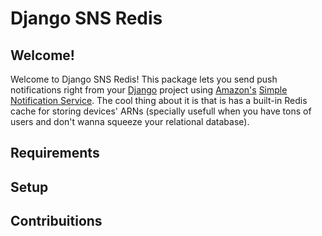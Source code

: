 # Django SNS Redis

## Welcome!

Welcome to Django SNS Redis! This package lets you send push notifications right from your [Django](https://www.djangoproject.com) project using [Amazon's](https://aws.amazon.com) [Simple Notification Service](https://aws.amazon.com/sns/). The cool thing about it is that is has a built-in Redis cache for storing devices' ARNs (specially usefull when you have tons of users and don't wanna squeeze your relational database).

## Requirements

## Setup

## Contribuitions